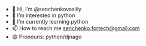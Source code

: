 - 👋 Hi, I’m @senchenkovasiliy
- 👀 I’m interested in python
- 🌱 I’m currently learning python
- 📫 How to reach me senchenko.fortech@gmail.com
- 😄 Pronouns: python/djnago

<!---
senchenkovasiliy/senchenkovasiliy is a ✨ special ✨ repository because its `README.md` (this file) appears on your GitHub profile.
You can click the Preview link to take a look at your changes.
--->
